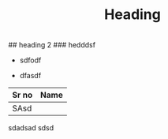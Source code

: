 # <center> Heading  </center> 
<br>
## heading 2 
### hedddsf
 

- sdfodf

-  dfasdf


|Sr no | Name |
|----|----|
|SAsd||sdasd|sadsad
sdadsad
sdsd
